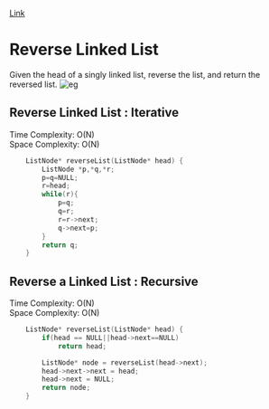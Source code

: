 [Link](https://leetcode.com/problems/reverse-linked-list/)

# Reverse Linked List
Given the head of a singly linked list, reverse the list, and return the reversed list.
![eg](https://assets.leetcode.com/uploads/2021/02/19/rev1ex1.jpg)

## Reverse Linked List : Iterative
Time Complexity: O(N)
<br>
Space Complexity: O(N)

```cpp
    ListNode* reverseList(ListNode* head) {
        ListNode *p,*q,*r;
        p=q=NULL;
        r=head;
        while(r){
            p=q;
            q=r;
            r=r->next;
            q->next=p;
        }
        return q;
    }
```

## Reverse a Linked List : Recursive
Time Complexity: O(N)
<br>
Space Complexity: O(N)

```cpp
    ListNode* reverseList(ListNode* head) {
        if(head == NULL||head->next==NULL)
            return head;

        ListNode* node = reverseList(head->next);
        head->next->next = head;
        head->next = NULL;
        return node;  
    } 
```